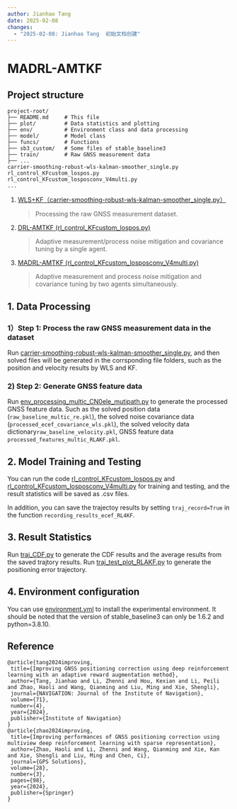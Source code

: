 ```yaml
---
author: Jianhao Tang
date: 2025-02-08
changes:
  - "2025-02-08: Jianhao Tang  初始文档创建"
---
```

# MADRL-AMTKF

## Project structure
```
project-root/
├── README.md     # This file
├── plot/         # Data statistics and plotting
├── env/          # Environment class and data processing
├── model/        # Model class
├── funcs/        # Functions 
├── sb3_custom/   # Some files of stable_baseline3
├── train/        # Raw GNSS measurement data
├── ...
carrier-smoothing-robust-wls-kalman-smoother_single.py
rl_control_KFcustom_lospos.py
rl_control_KFcustom_losposconv_V4multi.py
...
```
1) [WLS+KF（carrier-smoothing-robust-wls-kalman-smoother_single.py）](./carrier-smoothing-robust-wls-kalman-smoother_single.py)
   > Processing the raw GNSS measurement dataset.
2) [DRL-AMTKF (rl_control_KFcustom_lospos.py)](./rl_control_KFcustom_lospos.py)
   > Adaptive measurement/process noise mitigation and covariance tuning by a single agent.
2) [MADRL-AMTKF (rl_control_KFcustom_losposconv_V4multi.py)](./rl_control_KFcustom_losposconv_V4multi.py)
   > Adaptive measurement and process noise mitigation and covariance tuning by two agents simultaneously.

## 1. Data Processing
### 1）Step 1: Process the raw GNSS measurement data in the dataset
Run [carrier-smoothing-robust-wls-kalman-smoother_single.py](./carrier-smoothing-robust-wls-kalman-smoother_single.py), and then solved files will be 
generated in the corrsponding file folders, such as the position and velocity results by WLS and KF.

### 2) Step 2: Generate GNSS feature data
Run [env_processing_multic_CN0ele_mutipath.py](./envRLKF/env_processing_multic_CN0ele_mutipath.py) to generate the processed GNSS feature data.
Such as the solved position data (`raw_baseline_multic_re.pkl`), the solved noise covariance data (`processed_ecef_covariance_wls.pkl`),
the solved velocity data dictionary`raw_baseline_velocity.pkl`, GNSS feature data `processed_features_multic_RLAKF.pkl`.

## 2. Model Training and Testing
You can run the code [rl_control_KFcustom_lospos.py](./rl_control_KFcustom_lospos.py) and [rl_control_KFcustom_losposconv_V4multi.py](./rl_control_KFcustom_losposconv_V4multi.py) for training and 
testing, and the result statistics will be saved as .csv files. 

In addition, you can save the trajectoy results 
by setting `traj_record=True` in the function `recording_results_ecef_RL4KF`.

## 3. Result Statistics
Run [traj_CDF.py](./plots/MADRL%20ADKF/traj_CDF.py) to generate the CDF results and the average results from the 
saved trajtory results. Run [traj_test_plot_RLAKF.py](./plots/MADRL%20ADKF/traj_test_plot_RLAKF.py) to generate the positioning error trajectory.

## 4. Environment configuration
You can use [environment.yml](environment.yml) to install the experimental environment. It should be noted that the version of stable_baseline3 can only be 1.6.2 and python=3.8.10.


## Reference
 ```
@article{tang2024improving,
  title={Improving GNSS positioning correction using deep reinforcement learning with an adaptive reward augmentation method},
  author={Tang, Jianhao and Li, Zhenni and Hou, Kexian and Li, Peili and Zhao, Haoli and Wang, Qianming and Liu, Ming and Xie, Shengli},
  journal={NAVIGATION: Journal of the Institute of Navigation},
  volume={71},
  number={4},
  year={2024},
  publisher={Institute of Navigation}
}
@article{zhao2024improving,
  title={Improving performances of GNSS positioning correction using multiview deep reinforcement learning with sparse representation},
  author={Zhao, Haoli and Li, Zhenni and Wang, Qianming and Xie, Kan and Xie, Shengli and Liu, Ming and Chen, Ci},
  journal={GPS Solutions},
  volume={28},
  number={3},
  pages={98},
  year={2024},
  publisher={Springer}
}
 ```
